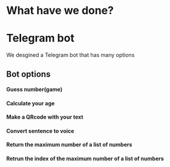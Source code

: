 # What have we done?

# Telegram bot
We desgined a Telegram bot that has many options

## Bot options

#### Guess number(game)
#### Calculate your age 
#### Make a QRcode with your text
#### Convert sentence to voice
#### Return the maximum number of a list of numbers
#### Retrun the index of the maximum number of a list of numbers
